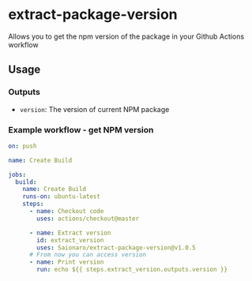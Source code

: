 # extract-package-version

Allows you to get the npm version of the package in your Github Actions workflow

## Usage

### Outputs

- `version`: The version of current NPM package

### Example workflow - get NPM version

```yaml
on: push

name: Create Build

jobs:
  build:
    name: Create Build
    runs-on: ubuntu-latest
    steps:
      - name: Checkout code
        uses: actions/checkout@master

      - name: Extract version
        id: extract_version
        uses: Saionaro/extract-package-version@v1.0.5
      # From now you can access version
      - name: Print version
        run: echo ${{ steps.extract_version.outputs.version }}
```
